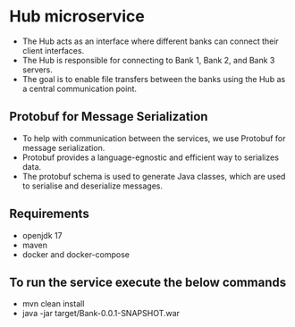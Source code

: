 # Hub microservice

* The Hub acts as an interface where different banks can connect their client interfaces. 
* The Hub is responsible for connecting to Bank 1, Bank 2, and Bank 3 servers.
* The goal is to enable file transfers between the banks using the Hub as a central communication point.

## Protobuf for Message Serialization

* To help with communication between the services, we use Protobuf for message serialization.
* Protobuf provides a language-egnostic and efficient way to serializes data.
* The protobuf schema is used to generate Java classes, which are used to serialise and deserialize messages.

## Requirements
- openjdk 17
- maven
- docker and docker-compose


## To run the service execute the below commands
- mvn clean install
- java -jar target/Bank-0.0.1-SNAPSHOT.war